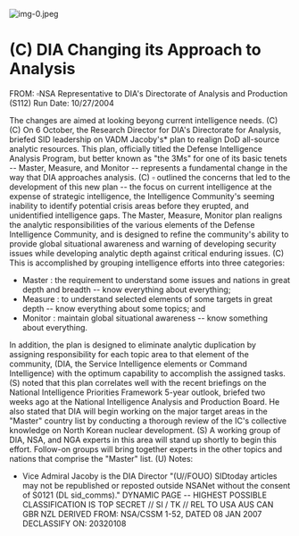 ![img-0.jpeg](img-0.jpeg)

# (C) DIA Changing its Approach to Analysis 

FROM: $\square$NSA Representative to DIA's Directorate of Analysis and Production (S112) Run Date: 10/27/2004

The changes are aimed at looking beyong current intelligence needs. (C)
(C) On 6 October, the Research Director for DIA's Directorate for Analysis, briefed SID leadership on VADM Jacoby's* plan to realign DoD all-source analytic resources. This plan, officially titled the Defense Intelligence Analysis Program, but better known as "the 3Ms" for one of its basic tenets -- Master, Measure, and Monitor -- represents a fundamental change in the way that DIA approaches analysis.
(C) $\square$ outlined the concerns that led to the development of this new plan -- the focus on current intelligence at the expense of strategic intelligence, the Intelligence Community's seeming inability to identify potential crisis areas before they erupted, and unidentified intelligence gaps. The Master, Measure, Monitor plan realigns the analytic responsibilities of the various elements of the Defense Intelligence Community, and is designed to refine the community's ability to provide global situational awareness and warning of developing security issues while developing analytic depth against critical enduring issues.
(C) This is accomplished by grouping intelligence efforts into three categories:

- Master : the requirement to understand some issues and nations in great depth and breadth -- know everything about everything;
- Measure : to understand selected elements of some targets in great depth -- know everything about some topics; and
- Monitor : maintain global situational awareness -- know something about everything.

In addition, the plan is designed to eliminate analytic duplication by assigning responsibility for each topic area to that element of the community, (DIA, the Service Intelligence elements or Command Intelligence) with the optimum capability to accomplish the assigned tasks.
(S) noted that this plan correlates well with the recent briefings on the National Intelligence Priorities Framework 5-year outlook, briefed two weeks ago at the National Intelligence Analysis and Production Board. He also stated that DIA will begin working on the major target areas in the "Master" country list by conducting a thorough review of the IC's collective knowledge on North Korean nuclear development.
(S) A working group of DIA, NSA, and NGA experts in this area will stand up shortly to begin this effort. Follow-on groups will bring together experts in the other topics and nations that comprise the "Master" list.
(U) Notes:

* Vice Admiral Jacoby is the DIA Director
"(U//FOUO) SIDtoday articles may not be republished or reposted outside NSANet without the consent of S0121 (DL sid_comms)."
DYNAMIC PAGE -- HIGHEST POSSIBLE CLASSIFICATION IS TOP SECRET // SI / TK // REL TO USA AUS CAN GBR NZL
DERIVED FROM: NSA/CSSM 1-52, DATED 08 JAN 2007 DECLASSIFY ON: 20320108
